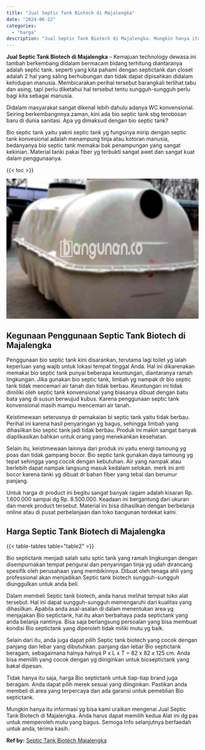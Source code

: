```yaml
---
title: "Jual Septic Tank Biotech di Majalengka"
date: "2024-06-22"
categories: 
  - "harga"
description: "Jual Septic Tank Biotech di Majalengka. Mungkin hanya itu informasi yg bisa kami uraikan mengenai Jual Septic Tank Biotech di Majalengka. Anda harus dapat me..."
---
```


**Jual Septic Tank Biotech di Majalengka** – Kemajuan technology dewasa ini tambah berkembang didalam bermacam bidang terhitung diantaranya adalah septic tank. seperti yang kita pahami dengan septictank dan closet adalah 2 hal yang saling berhubungan dan tidak dapat dipisahkan didalam kehidupan manusia. Membicarakan perihal tersebut barangkali terlihat tabu dan asing, tapi perlu diketahui hal tersebut tentu sungguh-sungguh perlu bagi kita sebagai manusia.

Didalam masyarakat sangat dikenal lebih dahulu adanya WC konvensional. Seiring berkembangnnya zaman, kini ada bio septic tank sbg terobosan baru di dunia sanitasi. Apa yg dimaksud dengan bio septic tank?

Bio septic tank yaitu yakni septic tank yg fungsinya mirip dengan septic tank konvesional adalah menampung tinja atau kotoran manusia, bedanyanya bio septic tank memakai bak penampungan yang sangat kekinian. Material tanki pakai fiber yg terbukti sangat awet dan sangat kuat dalam penggunaanya.

{{< toc >}}

![Jual Septic Tank Biotech di Majalengka](/images/jual-bio-septictank-20.png)

## Kegunaan Penggunaan Septic Tank Biotech di Majalengka

Penggunaan bio septic tank kini disarankan, terutama lagi toilet yg ialah keperluan yang wajib untuk lokasi tempat tinggal Anda. Hal ini dikarenakan memakai bio septic tank punyai beberapa keuntungan, diantaranya ramah lingkungan. Jika gunakan bio septic tank, limbah yg nampak dr bio septic tank tidak mencemari air tanah dan tidak berbau. Keuntungan ini tidak dimiliki oleh septic tank konvensional yang biasanya dibuat dengan batu bata yang di susun berwujud kubus. Karena penggunaan septic tank konvensional masih mampu mencemari air tanah.

Keistimewaan seterusnya dr pemakaian bi septic tank yaitu tidak berbau. Perihal ini karena hasil penyaringan yg bagus, sehingga limbah yang dihasilkan bio septic tank jadi tidak berbau. Produk ini makin sangat banyak diaplikasikan bahkan untuk orang yang menekankan kesehatan.

Selain itu, keistimewaan lainnya dari produk ini yaitu energi tamoung yg poas dan tidak gampang bocor. Bio septic tank gunakan daya tamoung yg tepat sehingga yang cocok dengan kebutuhan. Air yang nampak atau berlebih dapat nampak langsung masuk kedalam selokan. merk ini anti bocor karena tanki yg dibuat dr bahan fiber yang tebal dan berumur panjang.

Untuk harga dr product ini begitu sangat banyak ragam adalah kisaran Rp. 1.600.000 sampai dg Rp. 8.500.000. Keadaan ini bergantung dari ukuran dan merek product tersebut. Material ini bisa dihasilkan dengan berbelanja online atau di pusat perbelanjaan dan toko bangunan terdekat kami.

## Harga Septic Tank Biotech di Majalengka

{{< table-tables table="table2" >}}

Bio septictank menjadi salah satu sptic tank yang ramah lingkungan dengan disempurnakan tempat pengurai dan penyaringan tinja yg udah dirancang spesifik oleh perusahaan yang membikinnya. Dibuat oleh tenaga ahli yang professional akan menjadikan Septic tank biotech sungguh-sungguh diunggulkan untuk anda beli.

Dalam membeli Septic tank biotech, anda harus melihat tempat toko alat tersebut. Hal ini dapat sungguh-sungguh memengaruhi dari kualitas yang dihasilkan. Apabila anda asal-asalan di dalam menentukan area yg menjajakan Bio septictank, hal itu akan berbahaya pada septictank yang anda belanja nantinya. Bisa saja berlangsung persoalan yang bisa membuat kondisi Bio septictank yang diperoleh tidak miliki mutu yg baik.

Selain dari itu, anda juga dapat pilih Septic tank biotech yang cocok dengan panjang dan lebar yang dibutuhkan. panjang dan lebar Bio septictank beragam, sebagaimana halnya halnya P x L x T = 82 x 82 x 125 cm. Anda bisa memilih yang cocok dengan yg diinginkan untuk bioseptictank yang bakal dipesan.

Tidak hanya itu saja, harga Bio septictank untuk tiap-tiap brand juga beragam. Anda dapat pilih merek sesuai yang diinginkan. Pastikan anda membeli di area yang terpercaya dan ada garansi untuk pemeblian Bio septictank.

Mungkin hanya itu informasi yg bisa kami uraikan mengenai Jual Septic Tank Biotech di Majalengka. Anda harus dapat memilih kedua Alat ini dg pas untuk memperoleh mutu yang bagus. Semoga Info selanjutnya berfaedah untuk anda, terima kasih.

**Ref by:** [Septic Tank Biotech Majalengka](https://id.wikipedia.org/wiki/Septic)
